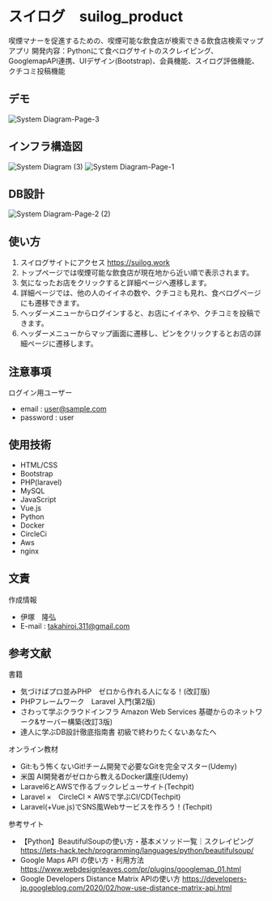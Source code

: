 # スイログ　suilog_product

喫煙マナーを促進するための、喫煙可能な飲食店が検索できる飲食店検索マップアプリ
開発内容：Pythonにて食べログサイトのスクレイピング、GooglemapAPI連携、UIデザイン(Bootstrap)、会員機能、スイログ評価機能、クチコミ投稿機能


## デモ
![System Diagram-Page-3](https://user-images.githubusercontent.com/67720987/110643482-7bde3f00-81f7-11eb-9a66-1adbbe4b4ff3.png)

## インフラ構造図
![System Diagram (3)](https://user-images.githubusercontent.com/67720987/110645657-839ee300-81f9-11eb-8d03-066f8d0bbd21.png)
![System Diagram-Page-1](https://user-images.githubusercontent.com/67720987/110646260-1475be80-81fa-11eb-8e95-5560fe0818ee.png)


## DB設計
![System Diagram-Page-2 (2)](https://user-images.githubusercontent.com/67720987/110644110-1dfe2700-81f8-11eb-9719-bd97ca325a32.png)


## 使い方

1. スイログサイトにアクセス https://suilog.work
2. トップページでは喫煙可能な飲食店が現在地から近い順で表示されます。
3. 気になったお店をクリックすると詳細ページへ遷移します。
4. 詳細ページでは、他の人のイイネの数や、クチコミも見れ、食べログページにも遷移できます。
5. ヘッダーメニューからログインすると、お店にイイネや、クチコミを投稿できます。
6. ヘッダーメニューからマップ画面に遷移し、ピンをクリックするとお店の詳細ページに遷移します。


## 注意事項

ログイン用ユーザー
* email : user@sample.com
* password : user


## 使用技術

* HTML/CSS
* Bootstrap
* PHP(laravel)
* MySQL
* JavaScript
* Vue.js
* Python
* Docker
* CircleCi
* Aws
* nginx


## 文責

作成情報

* 伊塚　隆弘
* E-mail : takahiroi.311@gmail.com


## 参考文献

書籍
* 気づけばプロ並みPHP　ゼロから作れる人になる！(改訂版)
* PHPフレームワーク　Laravel 入門(第2版)
* さわって学ぶクラウドインフラ Amazon Web Services 基礎からのネットワーク&サーバー構築(改訂3版)
* 達人に学ぶDB設計徹底指南書 初級で終わりたくないあなたへ

オンライン教材
* Git:もう怖くないGit!チーム開発で必要なGitを完全マスター(Udemy)
* 米国 AI開発者がゼロから教えるDocker講座(Udemy)
* Laravel6とAWSで作るブックレビューサイト(Techpit)
* Laravel ×　CircleCI × AWSで学ぶCI/CD(Techpit)
* Laravel(+Vue.js)でSNS風Webサービスを作ろう！(Techpit)

参考サイト
* 【Python】BeautifulSoupの使い方・基本メソッド一覧｜スクレイピング https://lets-hack.tech/programming/languages/python/beautifulsoup/
* Google Maps API の使い方・利用方法 https://www.webdesignleaves.com/pr/plugins/googlemap_01.html
* Google Developers Distance Matrix APIの使い方 https://developers-jp.googleblog.com/2020/02/how-use-distance-matrix-api.html
